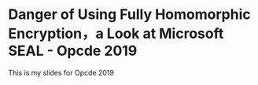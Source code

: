 # Danger of Using Fully Homomorphic Encryption，a Look at Microsoft SEAL - Opcde 2019



This is my slides for Opcde 2019

